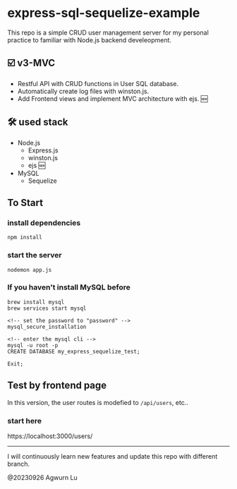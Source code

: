 # express-sql-sequelize-example

This repo is a simple CRUD user management server for my personal practice to familiar with Node.js backend develeopment.

## ☑️ v3-MVC
- Restful API with CRUD functions in User SQL database.
- Automatically create log files with winston.js. 
- Add Frontend views and implement MVC architecture with ejs. 🆕

## 🛠️ used stack
- Node.js
  - Express.js
  - winston.js 
  - ejs 🆕
- MySQL
  - Sequelize

## To Start

### install dependencies
```
npm install
```
### start the server
```
nodemon app.js
```

### If you haven't install MySQL before
```
brew install mysql
brew services start mysql

<!-- set the password to "password" -->
mysql_secure_installation

<!-- enter the mysql cli -->
mysql -u root -p
CREATE DATABASE my_express_sequelize_test;

Exit;
```

## Test by frontend page

In this version, the user routes is modefied to `/api/users`, etc..
### start here
https://localhost:3000/users/


---
I will continuously learn new features and update this repo with different branch.

@20230926 Agwurn Lu
